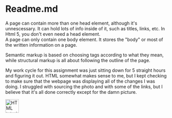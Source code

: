 <h1>Readme.md</h1>
<head>
<p>A page can contain more than one head element, although it's unnescessary. It can hold lots of info inside of it, such as titles, links, etc. In Html 5, you don't even need a head element.<br>
A page can only contain one body element. It stores the "body" or most of the written information on a page.<br>
</p>
<p>Semantic markup is based on choosing tags according to what they mean, while structural markup is all about following the outline of the page.</p>
<p>My work cycle for this assignment was just sitting down for 5 straight hours and figuring it out. HTML somewhat makes sense to me, but I kept checking to make sure that the webpage was displaying all of the changes I was doing. I struggled with sourcing the photo and with some of the links, but I believe that it's all done correctly except for the damn picture.</p>

<a href="https://github.com/DCUM/Web-Dev-HW-2018/blob/master/assignment-3/images/screenshot.jpg?raw=true">
 <img src="/images/screenshot.jpg" alt="HTML tutorial" style="width:42px;height:42px;border:0;">
</a>
</head>
